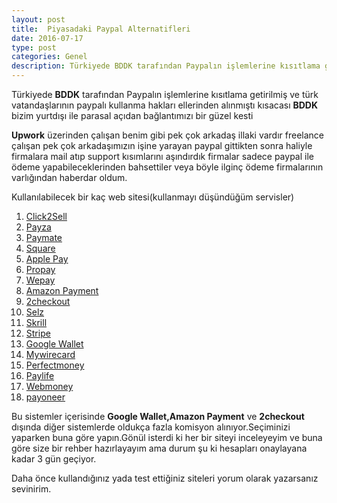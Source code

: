 ```yaml
---
layout: post
title:  Piyasadaki Paypal Alternatifleri
date: 2016-07-17
type: post
categories: Genel
description: Türkiyede BDDK tarafından Paypalın işlemlerine kısıtlama getirilmiş ve türk vatandaşlarının paypalı kullanma hakları
---
```


Türkiyede **BDDK** tarafından Paypalın işlemlerine kısıtlama getirilmiş ve türk vatandaşlarının paypalı kullanma hakları ellerinden alınmıştı kısacası **BDDK** bizim yurtdışı ile parasal açıdan bağlantımızı bir güzel kesti

**Upwork** üzerinden çalışan benim gibi pek çok arkadaş illaki vardır freelance çalışan pek çok arkadaşımızın işine yarayan paypal gittikten sonra haliyle firmalara mail atıp support kısımlarını aşındırdık firmalar sadece paypal ile ödeme yapabileceklerinden bahsettiler veya böyle ilginç ödeme firmalarının varlığından haberdar oldum.

Kullanılabilecek bir kaç web sitesi(kullanmayı düşündüğüm servisler)

1.  [Click2Sell](http://www.click2sell.eu/)
2.  [Payza](https://www.payza.com/)
3.  [Paymate](https://www.paymate.com/)
4.  [Square](https://squareup.com/global/en/pos)
5.  [Apple Pay](https://www.apple.com/apple-pay/)
6.  [Propay](http://www.propay.com/)
7.  [Wepay](https://go.wepay.com/)
8. [Amazon Payment](https://payments.amazon.com/)
9. [2checkout](https://www.2checkout.com/)
10. [Selz](https://selz.com/)
11. [Skrill](https://www.skrill.com/en/)
12. [Stripe](https://stripe.com/)
13. [Google Wallet](https://www.google.com/wallet/)
14. [Mywirecard](http://mywirecard.com/)
15. [Perfectmoney](https://perfectmoney.is/)
16. [Paylife](https://www.paylife.at/)
17. [Webmoney](https://www.webmoney.ru/)
18. [payoneer](https://www.payoneer.com/)

Bu sistemler içerisinde **Google Wallet,Amazon Payment** ve **2checkout** dışında diğer sistemlerde oldukça fazla komisyon alınıyor.Seçiminizi yaparken buna göre yapın.Gönül isterdi ki her bir siteyi inceleyeyim ve buna göre size bir rehber hazırlayayım ama durum şu ki hesapları onaylayana kadar 3 gün geçiyor.

Daha önce kullandığınız yada test ettiğiniz siteleri yorum olarak yazarsanız sevinirim.

